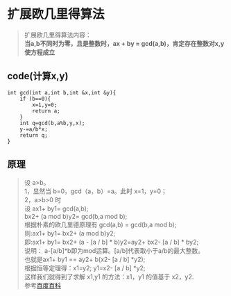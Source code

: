 # 扩展欧几里得算法  
> 扩展欧几里得算法内容：  
> **当a,b不同时为零，且是整数时，ax + by = gcd(a,b)，肯定存在整数对x,y使方程成立**

## code(计算x,y)  
```
int gcd(int a,int b,int &x,int &y){
    if (b==0){
        x=1,y=0;
        return a;
    }
    int q=gcd(b,a%b,y,x);
    y-=a/b*x;
    return q;
}
```
## 原理
> 设 a>b。  
> 1，显然当 b=0，gcd（a，b）=a。此时 x=1，y=0；  
> 2，a>b>0 时  
> 设 ax1+ by1= gcd(a,b);  
> bx2+ (a mod b)y2= gcd(b,a mod b);  
> 根据朴素的欧几里德原理有 gcd(a,b) = gcd(b,a mod b);  
> 则:ax1+ by1= bx2+ (a mod b)y2;  
> 即:ax1+ by1= bx2+ (a - [a / b] * b)y2=ay2+ bx2- [a / b] * by2;  
> 说明： a-[a/b]*b即为mod运算。[a/b]代表取小于a/b的最大整数。  
> 也就是ax1+ by1 == ay2+ b(x2- [a / b] *y2);  
> 根据恒等定理得：x1=y2; y1=x2- [a / b] *y2;  
> 这样我们就得到了求解 x1,y1 的方法：x1，y1 的值基于 x2，y2.  
> 参考[百度百科](https://baike.baidu.com/item/%E6%89%A9%E5%B1%95%E6%AC%A7%E5%87%A0%E9%87%8C%E5%BE%B7%E7%AE%97%E6%B3%95)  

